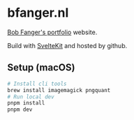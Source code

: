 # bfanger.nl

[Bob Fanger's portfolio](https://bfanger.nl/) website.

Build with [SvelteKit](https://kit.svelte.dev/) and hosted by github.

## Setup (macOS)

```sh
# Install cli tools
brew install imagemagick pngquant
# Run local dev
pnpm install
pnpm dev
```
